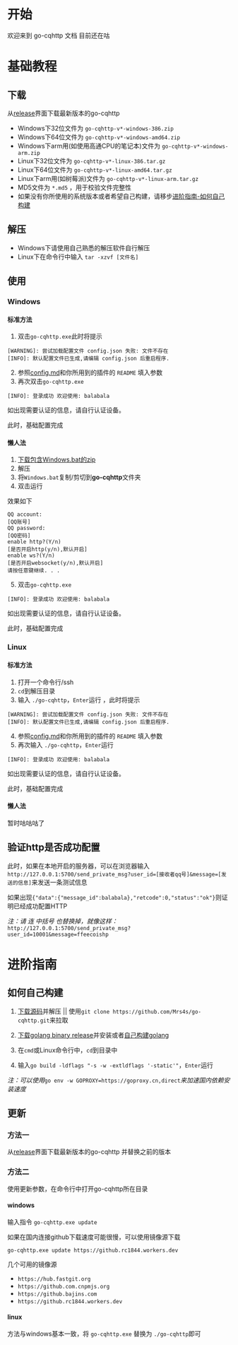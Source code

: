 #  开始

欢迎来到 go-cqhttp 文档 目前还在咕

# 基础教程
## 下载
从[release](https://github.com/Mrs4s/go-cqhttp/releases)界面下载最新版本的go-cqhttp

- Windows下32位文件为  `go-cqhttp-v*-windows-386.zip`
- Windows下64位文件为 `go-cqhttp-v*-windows-amd64.zip`
- Windows下arm用(如使用高通CPU的笔记本)文件为 `go-cqhttp-v*-windows-arm.zip`
- Linux下32位文件为 `go-cqhttp-v*-linux-386.tar.gz`
- Linux下64位文件为 `go-cqhttp-v*-linux-amd64.tar.gz`
- Linux下arm用(如树莓派)文件为 `go-cqhttp-v*-linux-arm.tar.gz`
- MD5文件为 `*.md5` ，用于校验文件完整性
- 如果没有你所使用的系统版本或者希望自己构建，请移步[进阶指南-如何自己构建](#如何自己构建)

## 解压

- Windows下请使用自己熟悉的解压软件自行解压
- Linux下在命令行中输入 `tar -xzvf [文件名]` 

## 使用

### Windows

#### 标准方法

1.  双击`go-cqhttp.exe`此时将提示
```
[WARNING]: 尝试加载配置文件 config.json 失败: 文件不存在
[INFO]: 默认配置文件已生成,请编辑 config.json 后重启程序.
```
2. 参照[config.md](https://github.com/Mrs4s/go-cqhttp/blob/master/docs/config.md)和你所用到的插件的 `README` 填入参数
3. 再次双击`go-cqhttp.exe`
```
[INFO]: 登录成功 欢迎使用: balabala
```

如出现需要认证的信息，请自行认证设备。

此时，基础配置完成

#### 懒人法

1. [下载包含Windows.bat的zip](https://github.com/fkx4-p/go-cqhttp-lazy/archive/master.zip)
2. 解压
3. 将`Windows.bat`复制/剪切到**go-cqhttp**文件夹
4. 双击运行

效果如下

```
QQ account:
[QQ账号]
QQ password:
[QQ密码]
enable http?(Y/n)
[是否开启http(y/n),默认开启]
enable ws?(Y/n)
[是否开启websocket(y/n),默认开启]
请按任意键继续. . .
```

5. 双击`go-cqhttp.exe`
```
[INFO]: 登录成功 欢迎使用: balabala
```

如出现需要认证的信息，请自行认证设备。

此时，基础配置完成

### Linux

#### 标准方法

1. 打开一个命令行/ssh
2. `cd`到解压目录
3. 输入 `./go-cqhttp`，`Enter`运行 ，此时将提示
```
[WARNING]: 尝试加载配置文件 config.json 失败: 文件不存在
[INFO]: 默认配置文件已生成,请编辑 config.json 后重启程序.
```

4. 参照[config.md](https://github.com/Mrs4s/go-cqhttp/blob/master/docs/config.md)和你所用到的插件的 `README` 填入参数
5. 再次输入 `./go-cqhttp`，`Enter`运行
```
[INFO]: 登录成功 欢迎使用: balabala
```

如出现需要认证的信息，请自行认证设备。

此时，基础配置完成

#### 懒人法

暂时咕咕咕了

## 验证http是否成功配置

此时，如果在本地开启的服务器，可以在浏览器输入`http://127.0.0.1:5700/send_private_msg?user_id=[接收者qq号]&message=[发送的信息]`来发送一条测试信息

如果出现`{"data":{"message_id":balabala},"retcode":0,"status":"ok"}`则证明已经成功配置HTTP

*注：请 连 中括号 也替换掉，就像这样：*`http://127.0.0.1:5700/send_private_msg?user_id=10001&message=ffeecoishp`

# 进阶指南

## 如何自己构建

1. [下载源码](https://github.com/Mrs4s/go-cqhttp/archive/master.zip)并解压 || 使用`git clone https://github.com/Mrs4s/go-cqhttp.git`来拉取

2. [下载golang binary release](https://golang.google.cn/dl/)并安装或者[自己构建golang](https://golang.google.cn/doc/install/source)

3. 在`cmd`或Linux命令行中，`cd`到目录中

4. 输入`go build -ldflags "-s -w -extldflags '-static'"`，`Enter`运行

*注：可以使用*`go env -w GOPROXY=https://goproxy.cn,direct`*来加速国内依赖安装速度*

## 更新

### 方法一

从[release](https://github.com/Mrs4s/go-cqhttp/releases)界面下载最新版本的go-cqhttp
并替换之前的版本

### 方法二

使用更新参数，在命令行中打开go-cqhttp所在目录
#### windows
输入指令
`go-cqhttp.exe update`

如果在国内连接github下载速度可能很慢，可以使用镜像源下载

`go-cqhttp.exe update https://github.rc1844.workers.dev`

几个可用的镜像源
- `https://hub.fastgit.org`
- `https://github.com.cnpmjs.org`
- `https://github.bajins.com`
- `https://github.rc1844.workers.dev`

#### linux
方法与windows基本一致，将 `go-cqhttp.exe` 替换为 `./go-cqhttp`即可
